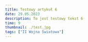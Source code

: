 ```yaml
---
title: Testowy artykuł 6
date: 29.05.2023
description: To jest testowy tekst 6
time: 9
thumbnail: ./test.jpg
tags: ["II Wojna Światowa"]
---
```

